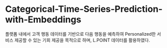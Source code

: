 # Categorical-Time-Series-Prediction-with-Embeddings
플랫폼 내에서 고객 행동 데이터를 기반으로 다음 행동을 예측하여 Personalized한 서비스 제공할 수 있는 기회 제공을 목적으로 하며, L.POINT 데이터를 활용하였다.
